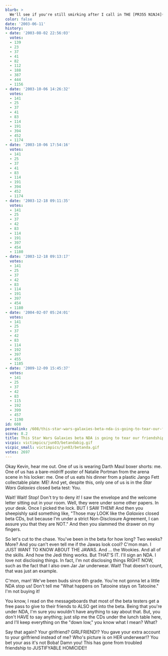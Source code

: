 ```yaml
---
blurb: >
  We'll see if you're still smirking after I call in THE [PR355 N1NJ4](%ARTICLE[145]%)!
color: false
date: '2003-06-11'
history:
- date: '2003-08-02 22:56:03'
  votes:
  - 139
  - 23
  - 37
  - 41
  - 82
  - 112
  - 188
  - 387
  - 444
  - 1156
- date: '2003-10-06 14:26:32'
  votes:
  - 141
  - 25
  - 37
  - 41
  - 83
  - 114
  - 191
  - 394
  - 452
  - 1174
- date: '2003-10-06 17:54:16'
  votes:
  - 141
  - 25
  - 37
  - 41
  - 83
  - 114
  - 191
  - 394
  - 452
  - 1174
- date: '2003-12-18 09:11:35'
  votes:
  - 141
  - 25
  - 37
  - 42
  - 83
  - 114
  - 191
  - 397
  - 454
  - 1180
- date: '2003-12-18 09:13:17'
  votes:
  - 141
  - 25
  - 37
  - 42
  - 83
  - 114
  - 191
  - 397
  - 454
  - 1180
- date: '2004-02-07 05:24:01'
  votes:
  - 141
  - 25
  - 37
  - 42
  - 83
  - 114
  - 192
  - 397
  - 455
  - 1185
- date: '2009-12-09 15:45:37'
  votes:
  - 141
  - 25
  - 37
  - 42
  - 83
  - 115
  - 192
  - 399
  - 457
  - 1190
id: 608
permalink: /608/this-star-wars-galaxies-beta-nda-is-going-to-tear-our-friendship-apart/
score: 8.2
title: This Star Wars Galaxies beta NDA is going to tear our friendship apart.
vicpic: victimpics/jun03/betandabig.gif
vicpic_small: victimpics/jun03/betanda.gif
votes: 2697
---
```


Okay Kevin, hear me out. One of us is wearing Darth Maul boxer shorts:
me. One of us has a bare-midriff poster of Natalie Portman from the
arena scene in his locker: me. One of us eats his dinner from a plastic
Jango Fett collectable plate: ME! And yet, despite this, only one of us
is in the *Star Wars Galaxies* closed beta test: You.

Wait! Wait! Stop! Don't try to deny it! I saw the envelope and the
welcome letter sitting out in your room. Well, they were under some
other papers. In your desk. Once I picked the lock. BUT I SAW THEM! And
then you sheepishly said something like, "Those may LOOK like the
*Galaxies* closed beta CDs, but because I'm under a strict
Non-Disclosure Agreement, I can assure you that they are NOT." And then
you slammed the drawer on my fingers.

So let's cut to the chase. You've been in the beta for how long? Two
weeks? More? And you can't even tell me if the Jawas look cool? C'mon
man. I JUST WANT TO KNOW ABOUT THE JAWAS. And ... the Wookies. And all
of the skills. And how the Jedi thing works. But THAT'S IT. I'll sign an
NDA. I love not disclosing things. In fact, I'm not disclosing things
RIGHT NOW, such as the fact that I also own Jar Jar underwear. Wait!
That doesn't count, that was just an example.

C'mon, man! We've been buds since 6th grade. You're not gonna let a
little NDA stop us! Don't tell me "What happens on Tatooine stays on
Tatooine." I'm not buying it!

You know, I read on the messageboards that most of the beta testers get
a free pass to give to their friends to ALSO get into the beta. Being
that you're under NDA, I'm sure you wouldn't have anything to say about
that. But, you don't HAVE to say anything; just slip me the CDs under
the lunch table here, and I'll keep everything on the "down low," you
know what I mean? What?

Say that again? Your girlfriend? GIRLFRIEND!? You gave your extra
account to your girlfriend instead of me? Who's picture is on HER
underwear!? You bet your ass it's not Boba! Damn you! This has gone from
troubled friendship to JUSTIFYABLE HOMICIDE!!
